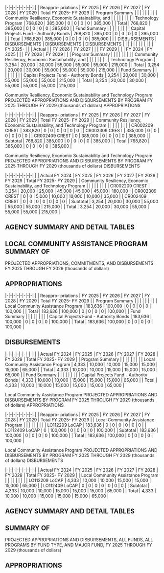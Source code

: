 |-|-|-|-|-|-|-|-|
| | Reappro-  priations | FY 2025 | FY 2026 | FY 2027 | FY 2028 | FY 2029 | Total FY 2025- FY 2029 |
| Program Summary | | | | | | | |
| Community Resiliency, Economic Sustainability, and | | | | | | | |
| Technology Program | 768,820 | 385,000 | 0 | 0 | 0 | 0 | 385,000 |
| Total | 768,820 | 385,000 | 0 | 0 | 0 | 0 | 385,000 |
| Fund Summary | | | | | | | |
| Capital Projects Fund - Authority Bonds | 768,820 | 385,000 | 0 | 0 | 0 | 0 | 385,000 |
| Total | 768,820 | 385,000 | 0 | 0 | 0 | 0 | 385,000 |
| | DISBURSEMENTS | DISBURSEMENTS | DISBURSEMENTS | DISBURSEMENTS | | | |
| | | | | | | | FY 2025- |
| | Actual | | FY 2026 | FY 2027 | | | FY 2029 |
| | FY 2024 | FY 2025 | | | FY 2028 | FY 2029 | |
| Program Summary | | | | | | | |
| Community Resiliency, Economic Sustainability, and | | | | | | | |
| Technology Program | 3,254 | 20,000 | 30,000 | 55,000 | 55,000 | 55,000 | 215,000 |
| Total | 3,254 | 20,000 | 30,000 | 55,000 | 55,000 | 55,000 | 215,000 |
| Fund Summary | | | | | | | |
| Capital Projects Fund - Authority Bonds | 3,254 | 20,000 | 30,000 | 55,000 | 55,000 | 55,000 | 215,000 |
| Total | 3,254 | 20,000 | 30,000 | 55,000 | 55,000 | 55,000 | 215,000 |

Community Resiliency, Economic Sustainability and Technology Program PROJECTED APPROPRIATIONS AND DISBURSEMENTS BY PROGRAM FY 2025 THROUGH FY 2029 (thousands of dollars) APPROPRIATIONS

|-|-|-|-|-|-|-|-|
| | Reappro-  priations | FY 2025 | FY 2026 | FY 2027 | FY 2028 | FY 2029 | Total FY 2025- FY 2029 |
| Community Resiliency, Economic Sustainability, and  Technology Program | | | | | | | |
| CR002209 CREST | 383,820 | 0 | 0 | 0 | 0 | 0 | 0 |
| CR002309 CREST | 385,000 | 0 | 0 | 0 | 0 | 0 | 0 |
| CR002409 CREST | 0 | 385,000 | 0 | 0 | 0 | 0 | 385,000 |
| Subtotal | 768,820 | 385,000 | 0 | 0 | 0 | 0 | 385,000 |
| Total | 768,820 | 385,000 | 0 | 0 | 0 | 0 | 385,000 |

Community Resiliency, Economic Sustainability and Technology Program PROJECTED APPROPRIATIONS AND DISBURSEMENTS BY PROGRAM FY 2025 THROUGH FY 2029 (thousands of dollars) DISBURSEMENTS

|-|-|-|-|-|-|-|-|
| | Actual FY 2024 | FY 2025 | FY 2026 | FY 2027 | FY 2028 | FY 2029 | Total FY 2025- FY 2029 |
| Community Resiliency, Economic Sustainability, and  Technology Program | | | | | | | |
| CR002209 CREST | 3,254 | 20,000 | 25,000 | 45,000 | 45,000 | 45,000 | 180,000 |
| CR002309 CREST | 0 | 0 | 5,000 | 10,000 | 10,000 | 10,000 | 35,000 |
| CR002409 CREST | 0 | 0 | 0 | 0 | 0 | 0 | 0 |
| Subtotal | 3,254 | 20,000 | 30,000 | 55,000 | 55,000 | 55,000 | 215,000 |
| Total | 3,254 | 20,000 | 30,000 | 55,000 | 55,000 | 55,000 | 215,000 |

## **AGENCY SUMMARY AND DETAIL TABLES**

## **LOCAL COMMUNITY ASSISTANCE PROGRAM SUMMARY OF**

PROJECTED APPROPRIATIONS, COMMITMENTS, AND DISBURSEMENTS FY 2025 THROUGH FY 2029 (thousands of dollars)

## **APPROPRIATIONS**

|-|-|-|-|-|-|-|-|
| | Reappro-  priations | FY 2025 | FY 2026 | FY 2027 | FY 2028 | FY 2029 | Total FY 2025- FY 2029 |
| Program Summary | | | | | | | |
| Local Community Assistance Program | 183,636 | 100,000 | 0 | 0 | 0 | 0 | 100,000 |
| Total | 183,636 | 100,000 | 0 | 0 | 0 | 0 | 100,000 |
| Fund Summary | | | | | | | |
| Capital Projects Fund - Authority Bonds | 183,636 | 100,000 | 0 | 0 | 0 | 0 | 100,000 |
| Total | 183,636 | 100,000 | 0 | 0 | 0 | 0 | 100,000 |

## **DISBURSEMENTS**

|-|-|-|-|-|-|-|-|
| | Actual FY 2024 | FY 2025 | FY 2026 | FY 2027 | FY 2028 | FY 2029 | Total FY 2025- FY 2029 |
| Program Summary | | | | | | | |
| Local Community Assistance Program | 4,333 | 10,000 | 10,000 | 15,000 | 15,000 | 15,000 | 65,000 |
| Total | 4,333 | 10,000 | 10,000 | 15,000 | 15,000 | 15,000 | 65,000 |
| Fund Summary | | | | | | | |
| Capital Projects Fund - Authority Bonds | 4,333 | 10,000 | 10,000 | 15,000 | 15,000 | 15,000 | 65,000 |
| Total | 4,333 | 10,000 | 10,000 | 15,000 | 15,000 | 15,000 | 65,000 |

Local Community Assistance Program PROJECTED APPROPRIATIONS AND DISBURSEMENTS BY PROGRAM FY 2025 THROUGH FY 2029 (thousands of dollars) APPROPRIATIONS

|-|-|-|-|-|-|-|-|
| | Reappro-  priations | FY 2025 | FY 2026 | FY 2027 | FY 2028 | FY 2029 | Total FY 2025- FY 2029 |
| Local Community Assistance Program | | | | | | | |
| LO112209 LoCAP | 183,636 | 0 | 0 | 0 | 0 | 0 | 0 |
| LO112409 LoCAP | 0 | 100,000 | 0 | 0 | 0 | 0 | 100,000 |
| Subtotal | 183,636 | 100,000 | 0 | 0 | 0 | 0 | 100,000 |
| Total | 183,636 | 100,000 | 0 | 0 | 0 | 0 | 100,000 |

Local Community Assistance Program PROJECTED APPROPRIATIONS AND DISBURSEMENTS BY PROGRAM FY 2025 THROUGH FY 2029 (thousands of dollars) DISBURSEMENTS

|-|-|-|-|-|-|-|-|
| | Actual FY 2024 | FY 2025 | FY 2026 | FY 2027 | FY 2028 | FY 2029 | Total FY 2025- FY 2029 |
| Local Community Assistance Program | | | | | | | |
| LO112209 LoCAP | 4,333 | 10,000 | 10,000 | 15,000 | 15,000 | 15,000 | 65,000 |
| LO112409 LoCAP | 0 | 0 | 0 | 0 | 0 | 0 | 0 |
| Subtotal | 4,333 | 10,000 | 10,000 | 15,000 | 15,000 | 15,000 | 65,000 |
| Total | 4,333 | 10,000 | 10,000 | 15,000 | 15,000 | 15,000 | 65,000 |

## **AGENCY SUMMARY AND DETAIL TABLES**

## **SUMMARY OF**

PROJECTED APPROPRIATIONS AND DISBURSEMENTS, ALL FUNDS, ALL PROGRAMS BY FUND TYPE, AND MAJOR FUND, FY 2025 THROUGH FY 2029 (thousands of dollars)

## **APPROPRIATIONS**